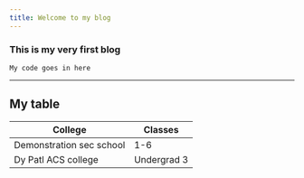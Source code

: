 ```yaml
---
title: Welcome to my blog
---
```


### This is my very first blog

```
My code goes in here
```
---
 My table
---
| College | Classes |
| --- | -------- |
| Demonstration sec school | 1-6 |
|Dy Patl ACS college | Undergrad 3 |

